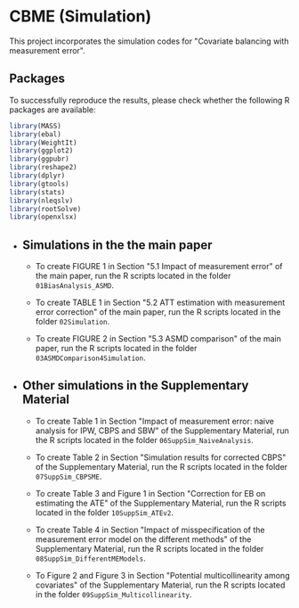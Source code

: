 # CBME (Simulation)

This project incorporates the simulation codes for "Covariate balancing with measurement error".

## Packages

To successfully reproduce the results, please check whether the following R packages are available:

```R
library(MASS)
library(ebal)
library(WeightIt)
library(ggplot2)
library(ggpubr)
library(reshape2)
library(dplyr)
library(gtools)
library(stats)
library(nleqslv)
library(rootSolve)
library(openxlsx)
```

* ## Simulations in the the main paper

  * To create FIGURE 1 in Section "5.1 Impact of measurement error" of the main paper, run the R scripts located in the folder `01BiasAnalysis_ASMD`.
 
  * To create TABLE 1 in Section "5.2 ATT estimation with measurement error correction" of the main paper, run the R scripts located in the folder `02Simulation`.
 
  * To create FIGURE 2 in Section "5.3 ASMD comparison" of the main paper, run the R scripts located in the folder `03ASMDComparison4Simulation`.

* ## Other simulations in the Supplementary Material

  * To create Table 1 in Section "Impact of measurement error: naive analysis for IPW, CBPS and SBW" of the Supplementary Material, run the R scripts located in the folder `06SuppSim_NaiveAnalysis`.
 
  * To create Table 2 in Section "Simulation results for corrected CBPS" of the Supplementary Material, run the R scripts located in the folder `07SuppSim_CBPSME`.
 
  * To create Table 3 and Figure 1 in Section "Correction for EB on estimating the ATE" of the Supplementary Material, run the R scripts located in the folder `10SuppSim_ATEv2`.
 
  * To create Table 4 in Section "Impact of misspecification of the measurement error model on the different methods" of the Supplementary Material, run the R scripts located in the folder `08SuppSim_DifferentMEModels`.
 
  * To Figure 2 and Figure 3 in Section "Potential multicollinearity among covariates" of the Supplementary Material, run the R scripts located in the folder `09SuppSim_Multicollinearity`.
